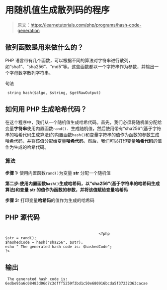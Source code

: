 # 用随机值生成散列码的程序

> 原文：<https://learnetutorials.com/php/programs/hash-code-generation>

## 散列函数是用来做什么的？

PHP 语言带有几个函数，可以根据不同的算法对字符串进行散列，如“sha1”、“sha256”、“md5”等。这些函数都以一个字符串作为参数，并输出一个字母数字散列字符串。

句法

```
 string hash($algo, $string, $getRawOutput) 

```

## 如何用 PHP 生成哈希代码？

在这个程序中，我们从一个随机值生成哈希代码。首先，我们必须将随机值分配给变量**字符串**使用内置函数`rand(). `生成随机值，然后使用带有“sha256”(基于字符串的哈希代码生成算法)的内置函数`hash()`和变量字符串的值作为函数的参数生成哈希代码，并将该值分配给变量**哈希代码**，然后，我们可以打印变量**哈希代码**的值作为生成的哈希代码。

### 算法

**步骤 1:** 使用内置函数`rand()`为变量 **str** 分配一个随机值

**第二步:**使用内置函数`hash()`生成哈希码，以“sha256”(基于字符串的哈希码生成算法)和变量 str 的值作为函数的参数，并将该值赋给变量**哈希码**

**步骤 3:** 打印变量**哈希码**的值作为生成的哈希码

## PHP 源代码

```

                                          <?php
$str = rand();
$hashedCode = hash("sha256", $str);
echo " The generated hash code is: $hashedCode";
?>

```

## 输出

```
 The generated hash code is: 6edbe95a6c08483d06d7c3dfff5259f3bd1c50e680916bcda5f37232363cacae
```